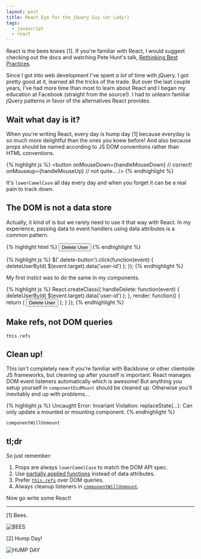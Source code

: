 ```yaml
---
layout: post
title: React Eye for the jQuery Guy (or Lady!)
tags:
  - javascript
  - react
---
```


React is the bees knees [1]. If you're familiar with React, I would suggest checking out the docs and watching Pete Hunt's talk, [Rethinking Best Practices](https://www.youtube.com/watch?v=x7cQ3mrcKaY).

Since I got into web development I've spent *a lot* of time with jQuery.
I got pretty good at it, learned all the tricks of the trade.
But over the last couple years, I've had more time than most to learn about React and I began my education at Facebook (straight from the source!).
I had to unlearn familiar jQuery patterns in favor of the alternatives React provides.

## Wait what day is it?

When you're writing React, every day is hump day [1] because everyday is so much more delightful than the ones you knew before!
And also because props should be named according to JS DOM conventions rather than HTML conventions.

{% highlight js %}
<button
  onMouseDown={handleMouseDown} // correct!
  onMouseup={handleMouseUp} // not quite...
/>
{% endhighlight %}

It's `lowerCamelCase` all day every day and when you forget it can be a real pain to track down.

## The DOM is not a data store

Actually, it kind of is but we rarely need to use it that way with React.
In my experience, passing data to event handlers using data attributes is a common pattern.

{% highlight html %}
<button class="delete-button" data-user-id="12345">
  Delete User
</button>
{% endhighlight %}

{% highlight js %}
$('.delete-button').click(function(event) {
  deleteUserById(
    $(event.target).data('user-id')
  );
});
{% endhighlight %}

My first instict was to do the same in my components.

{% highlight js %}
React.createClass({
  handleDelete: function(event) {
    deleteUserById(
      $(event.target).data('user-id')
    );
  },
  render: function() {
    return (
      <button
        data-user-id={12345}
        onClick={this.handleDelete}>
        Delete User
      </button>
    );
  }
});
{% endhighlight %}

## Make refs, not DOM queries

`this.refs`

## Clean up!

This isn't completely new if you're familiar with Backbone or other clientside JS frameworks, but cleaning up after yourself is important.
React manages DOM event listeners automatically which is awesome!
But anything you setup yourself in `componentDidMount` should be cleaned up.
Otherwise you'll inevitably end up with problems...

{% highlight js %}
Uncaught Error: Invariant Violation: replaceState(...): Can only update a mounted or mounting component.
{% endhighlight %}

`componentWillUnmount` 

## tl;dr

So just remember:

1. Props are always `lowerCamelCase` to match the DOM API spec.
2. Use [partially applied functions](http://lostechies.com/derickbailey/2012/07/20/partially-applied-functions-in-javascript/) instead of data attributes.
3. Prefer [`this.refs`](http://facebook.github.io/react/docs/more-about-refs.html) over DOM queries.
4. Always cleanup listeners in [`componentWillUnmount`](http://facebook.github.io/react/docs/component-specs.html#unmounting-componentwillunmount).

Now go write some React!

---

[1] Bees.

![BEES](http://i.imgur.com/qrLEV.gif)

[2] Hump Day!

![HUMP DAY](http://cl.ly/image/272O0H1j401A/hump-day_1370620934_epiclolcom.gif)


